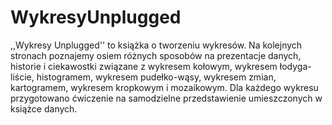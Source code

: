 # WykresyUnplugged
,,Wykresy Unplugged'' to książka o tworzeniu wykresów. Na kolejnych stronach poznajemy osiem różnych sposobów na prezentacje danych, historie i ciekawostki związane z wykresem kołowym, wykresem łodyga-liście, histogramem, wykresem pudełko-wąsy, wykresem zmian, kartogramem, wykresem kropkowym i mozaikowym. Dla każdego wykresu przygotowano ćwiczenie na samodzielne przedstawienie umieszczonych w książce danych.
